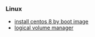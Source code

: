 ### Linux

* [install centos 8 by boot image](install.centos.8.by.boot.image.md)
* [logical volume manager](logical.volume.manager.md)
